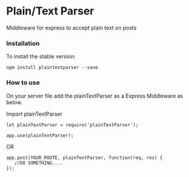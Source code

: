 # Plain/Text Parser
Middleware for express to accept plain text on posts

### Installation
To install the stable version:
```
npm install plaintextparser --save
```

### How to use
On your server file add the plainTextParser as a Express Middleware as below.

Import plainTextParser

```
let plainTextParser = require('plainTextParser');
```

```
app.use(plainTextParser);
```
OR
```
app.post(YOUR_ROUTE, plainTextParser, function(req, res) {             
   //DO SOMETHING....
});
```
